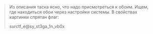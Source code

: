 > Из описания таска ясно, что надо присмотреться к обоим. Ищем, где находиться обои через настройки системы. В свойствах картинки спрятан флаг:
>
>surctf_e@sy_st3ga_1n_vb0x
